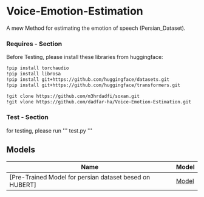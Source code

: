 # Voice-Emotion-Estimation
A mew Method for estimating the emotion of speech (Persian_Dataset). 



### Requires - Section
Before Testing, please install these libraries from huggingface:


```bash
!pip install torchaudio
!pip install librosa
!pip install git+https://github.com/huggingface/datasets.git
!pip install git+https://github.com/huggingface/transformers.git
```
```bash
!git clone https://github.com/m3hrdadfi/soxan.git
!git vlone https://github.com/dadfar-ha/Voice-Emotion-Estimation.git
```

### Test - Section
for testing, please run ''' test.py '''


## Models

| Name                                                                                                                      | Model                                                                                                                                           |
|------------------------------------------------------------------------------------------------------------------------------|-------------------------------------------------------------------------------------------------------------------------------------------------|
| [Pre-Trained Model for persian dataset besed on HUBERT]          | [Model](https://huggingface.co/m3hrdadfi/wav2vec2-xlsr-persian-speech-emotion-recognition)         |   |
